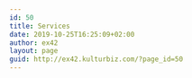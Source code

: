 ```yaml
---
id: 50
title: Services
date: 2019-10-25T16:25:09+02:00
author: ex42
layout: page
guid: http://ex42.kulturbiz.com/?page_id=50
---
```

